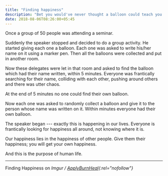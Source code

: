 ```yaml
---
title: "Finding happiness"
description: "Bet you would've never thought a balloon could teach you a better lesson than a human could...well read on, because it happens."
date: 2018-08-06T08:26:00+05:45
---
```


Once a group of 50 people was attending a seminar.

Suddenly the speaker stopped and decided to do a group activity. He started giving each one a balloon. Each one was asked to write his/her name on it using a marker pen. Then all the balloons were collected and put in another room.

Now these delegates were let in that room and asked to find the balloon which had their name written, within 5 minutes. Everyone was frantically searching for their name, colliding with each other, pushing around others and there was utter chaos.

At the end of 5 minutes no one could find their own balloon.

Now each one was asked to randomly collect a balloon and give it to the person whose name was written on it.
Within minutes everyone had their own balloon.

The speaker began --- exactly this is happening in our lives. Everyone is frantically looking for happiness all around, not knowing where it is.

Our happiness lies in the happiness of other people. Give them their happiness; you will get your own happiness.

And this is the purpose of human life.

---

Finding Happiness on _Imgur / [ApplyBurnHeal](https://imgur.com/gallery/sojpMIq){:rel="nofollow"}_
